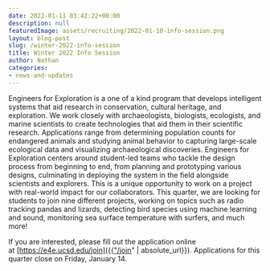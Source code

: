 ```yaml
---
date: 2022-01-11 03:42:22+00:00
description: null
featuredImage: assets/recruiting/2022-01-10-info-session.png
layout: blog-post
slug: /winter-2022-info-session
title: Winter 2022 Info Session
author: Nathan
categories:
- news-and-updates
---
```


Engineers for Exploration is a one of a kind program that develops intelligent systems that aid research in conservation, cultural heritage, and exploration. We work closely with archaeologists, biologists, ecologists, and marine scientists to create technologies that aid them in their scientific research. Applications range from determining population counts for endangered animals and studying animal behavior to capturing large-scale ecological data and visualizing archaeological discoveries. Engineers for Exploration centers around student-led teams who tackle the design process from beginning to end, from planning and prototyping various designs, culminating in deploying the system in the field alongside scientists and explorers. This is a unique opportunity to work on a project with real-world impact for our collaborators. This quarter, we are looking for students to join nine different projects, working on topics such as radio tracking pandas and lizards, detecting bird species using machine learning and sound, monitoring sea surface temperature with surfers, and much more!

If you are interested, please fill out the application online at [https://e4e.ucsd.edu/join]({{"/join" | absolute_url}}). Applications for this quarter close on Friday, January 14.
